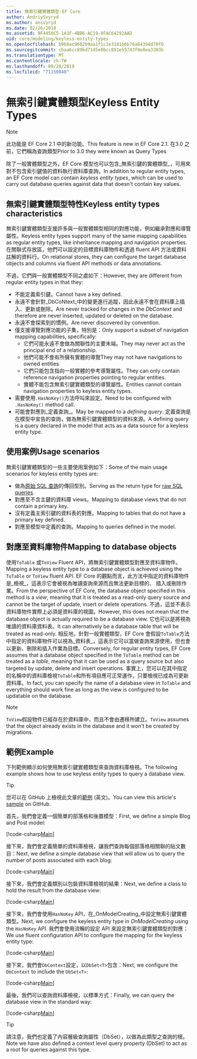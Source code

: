 ```yaml
---
title: 無索引鍵實體類型-EF Core
author: AndriySvyryd
ms.author: ansvyryd
ms.date: 02/26/2018
ms.assetid: 9F4450C5-1A3F-4BB6-AC19-9FAC64292AAD
uid: core/modeling/keyless-entity-types
ms.openlocfilehash: b968ac9602b9aa1f1c1e3181b6b76a64394d70f0
ms.sourcegitcommit: cbaa6cc89bd71d5e0bcc891e55743f0e8ea3393b
ms.translationtype: MT
ms.contentlocale: zh-TW
ms.lasthandoff: 09/20/2019
ms.locfileid: "71150840"
---
```

# <a name="keyless-entity-types"></a><span data-ttu-id="b2b09-102">無索引鍵實體類型</span><span class="sxs-lookup"><span data-stu-id="b2b09-102">Keyless Entity Types</span></span>
> [!NOTE]
> <span data-ttu-id="b2b09-103">此功能是 EF Core 2.1 中的新功能。</span><span class="sxs-lookup"><span data-stu-id="b2b09-103">This feature is new in EF Core 2.1.</span></span> <span data-ttu-id="b2b09-104">在3.0 之前，它們稱為查詢類型</span><span class="sxs-lookup"><span data-stu-id="b2b09-104">Prior to 3.0 they were known as Query Types</span></span>

<span data-ttu-id="b2b09-105">除了一般實體類型之外，EF Core 模型也可以包含_無索引鍵的實體類型_，可用來對不包含索引鍵值的資料執行資料庫查詢。</span><span class="sxs-lookup"><span data-stu-id="b2b09-105">In addition to regular entity types, an EF Core model can contain _keyless entity types_, which can be used to carry out database queries against data that doesn't contain key values.</span></span>

## <a name="keyless-entity-types-characteristics"></a><span data-ttu-id="b2b09-106">無索引鍵實體類型特性</span><span class="sxs-lookup"><span data-stu-id="b2b09-106">Keyless entity types characteristics</span></span>

<span data-ttu-id="b2b09-107">無索引鍵實體類型支援許多與一般實體類型相同的對應功能，例如繼承對應和導覽屬性。</span><span class="sxs-lookup"><span data-stu-id="b2b09-107">Keyless entity types support many of the same mapping capabilities as regular entity types, like inheritance mapping and navigation properties.</span></span> <span data-ttu-id="b2b09-108">在關聯式存放區，他們可以設定的目標資料庫物件和透過 fluent API 方法或資料註解的資料行。</span><span class="sxs-lookup"><span data-stu-id="b2b09-108">On relational stores, they can configure the target database objects and columns via fluent API methods or data annotations.</span></span>

<span data-ttu-id="b2b09-109">不過，它們與一般實體類型不同之處如下：</span><span class="sxs-lookup"><span data-stu-id="b2b09-109">However, they are different from regular entity types in that they:</span></span>

- <span data-ttu-id="b2b09-110">不能定義索引鍵。</span><span class="sxs-lookup"><span data-stu-id="b2b09-110">Cannot have a key defined.</span></span>
- <span data-ttu-id="b2b09-111">永遠不會針對_DbCoNtext_中的變更進行追蹤，因此永遠不會在資料庫上插入、更新或刪除。</span><span class="sxs-lookup"><span data-stu-id="b2b09-111">Are never tracked for changes in the _DbContext_ and therefore are never inserted, updated or deleted on the database.</span></span>
- <span data-ttu-id="b2b09-112">永遠不會探索到的慣例。</span><span class="sxs-lookup"><span data-stu-id="b2b09-112">Are never discovered by convention.</span></span>
- <span data-ttu-id="b2b09-113">僅支援導覽對應功能的子集，特別是：</span><span class="sxs-lookup"><span data-stu-id="b2b09-113">Only support a subset of navigation mapping capabilities, specifically:</span></span>
  - <span data-ttu-id="b2b09-114">它們可能永遠不會做為關聯性的主要末端。</span><span class="sxs-lookup"><span data-stu-id="b2b09-114">They may never act as the principal end of a relationship.</span></span>
  - <span data-ttu-id="b2b09-115">他們可能不會有所擁有實體的導覽</span><span class="sxs-lookup"><span data-stu-id="b2b09-115">They may not have navigations to owned entities</span></span>
  - <span data-ttu-id="b2b09-116">它們只能包含指向一般實體的參考導覽屬性。</span><span class="sxs-lookup"><span data-stu-id="b2b09-116">They can only contain reference navigation properties pointing to regular entities.</span></span>
  - <span data-ttu-id="b2b09-117">實體不能包含無索引鍵實體類型的導覽屬性。</span><span class="sxs-lookup"><span data-stu-id="b2b09-117">Entities cannot contain navigation properties to keyless entity types.</span></span>
- <span data-ttu-id="b2b09-118">需要使用`.HasNoKey()`方法呼叫來設定。</span><span class="sxs-lookup"><span data-stu-id="b2b09-118">Need to be configured with `.HasNoKey()` method call.</span></span>
- <span data-ttu-id="b2b09-119">可能會對應到_定義查詢_。</span><span class="sxs-lookup"><span data-stu-id="b2b09-119">May be mapped to a _defining query_.</span></span> <span data-ttu-id="b2b09-120">定義查詢是在模型中宣告的查詢，做為無索引鍵實體類型的資料來源。</span><span class="sxs-lookup"><span data-stu-id="b2b09-120">A defining query is a query declared in the model that acts as a data source for a keyless entity type.</span></span>

## <a name="usage-scenarios"></a><span data-ttu-id="b2b09-121">使用案例</span><span class="sxs-lookup"><span data-stu-id="b2b09-121">Usage scenarios</span></span>

<span data-ttu-id="b2b09-122">無索引鍵實體類型的一些主要使用案例如下：</span><span class="sxs-lookup"><span data-stu-id="b2b09-122">Some of the main usage scenarios for keyless entity types are:</span></span>

- <span data-ttu-id="b2b09-123">做為[原始 SQL 查詢](xref:core/querying/raw-sql)的傳回型別。</span><span class="sxs-lookup"><span data-stu-id="b2b09-123">Serving as the return type for [raw SQL queries](xref:core/querying/raw-sql).</span></span>
- <span data-ttu-id="b2b09-124">對應至不含主鍵的資料庫 views。</span><span class="sxs-lookup"><span data-stu-id="b2b09-124">Mapping to database views that do not contain a primary key.</span></span>
- <span data-ttu-id="b2b09-125">沒有定義主索引鍵的資料表的對應。</span><span class="sxs-lookup"><span data-stu-id="b2b09-125">Mapping to tables that do not have a primary key defined.</span></span>
- <span data-ttu-id="b2b09-126">對應至模型中定義的查詢。</span><span class="sxs-lookup"><span data-stu-id="b2b09-126">Mapping to queries defined in the model.</span></span>

## <a name="mapping-to-database-objects"></a><span data-ttu-id="b2b09-127">對應至資料庫物件</span><span class="sxs-lookup"><span data-stu-id="b2b09-127">Mapping to database objects</span></span>

<span data-ttu-id="b2b09-128">使用`ToTable` 或`ToView` Fluent API，將無索引鍵實體類型對應至資料庫物件。</span><span class="sxs-lookup"><span data-stu-id="b2b09-128">Mapping a keyless entity type to a database object is achieved using the `ToTable` or `ToView` fluent API.</span></span> <span data-ttu-id="b2b09-129">EF Core 的觀點而言，此方法中指定的資料庫物件是_檢視_，這表示它會被視為唯讀查詢來源而且無法更新目標的、 插入或刪除作業。</span><span class="sxs-lookup"><span data-stu-id="b2b09-129">From the perspective of EF Core, the database object specified in this method is a _view_, meaning that it is treated as a read-only query source and cannot be the target of update, insert or delete operations.</span></span> <span data-ttu-id="b2b09-130">不過，這並不表示資料庫物件實際上必須是資料庫的視圖。</span><span class="sxs-lookup"><span data-stu-id="b2b09-130">However, this does not mean that the database object is actually required to be a database view.</span></span> <span data-ttu-id="b2b09-131">它也可以是將視為唯讀的資料庫資料表。</span><span class="sxs-lookup"><span data-stu-id="b2b09-131">It can alternatively be a database table that will be treated as read-only.</span></span> <span data-ttu-id="b2b09-132">相反地，針對一般實體類型，EF Core 會假設`ToTable`方法中指定的資料庫物件可以視為_資料表_，這表示它可以當做查詢來源使用，但也會以更新、刪除和插入作業為目標。</span><span class="sxs-lookup"><span data-stu-id="b2b09-132">Conversely, for regular entity types, EF Core assumes that a database object specified in the `ToTable` method can be treated as a _table_, meaning that it can be used as a query source but also targeted by update, delete and insert operations.</span></span> <span data-ttu-id="b2b09-133">事實上，您可以在其中指定的名稱中的資料庫檢視`ToTable`和所有項目應可正常運作，只要檢視已成為可更新資料庫。</span><span class="sxs-lookup"><span data-stu-id="b2b09-133">In fact, you can specify the name of a database view in `ToTable` and everything should work fine as long as the view is configured to be updatable on the database.</span></span>

> [!NOTE]
> <span data-ttu-id="b2b09-134">`ToView`假設物件已經存在於資料庫中，而且不會由遷移所建立。</span><span class="sxs-lookup"><span data-stu-id="b2b09-134">`ToView` assumes that the object already exists in the database and it won't be created by migrations.</span></span>

## <a name="example"></a><span data-ttu-id="b2b09-135">範例</span><span class="sxs-lookup"><span data-stu-id="b2b09-135">Example</span></span>

<span data-ttu-id="b2b09-136">下列範例顯示如何使用無索引鍵實體類型來查詢資料庫檢視。</span><span class="sxs-lookup"><span data-stu-id="b2b09-136">The following example shows how to use keyless entity types to query a database view.</span></span>

> [!TIP]
> <span data-ttu-id="b2b09-137">您可以在 GitHub 上檢視此文章的[範例](https://github.com/aspnet/EntityFramework.Docs/tree/master/samples/core/QueryTypes) \(英文\)。</span><span class="sxs-lookup"><span data-stu-id="b2b09-137">You can view this article's [sample](https://github.com/aspnet/EntityFramework.Docs/tree/master/samples/core/QueryTypes) on GitHub.</span></span>

<span data-ttu-id="b2b09-138">首先，我們會定義一個簡單的部落格和後置模型：</span><span class="sxs-lookup"><span data-stu-id="b2b09-138">First, we define a simple Blog and Post model:</span></span>

[!code-csharp[Main](../../../samples/core/KeylessEntityTypes/Program.cs#Entities)]

<span data-ttu-id="b2b09-139">接下來，我們會定義簡單的資料庫檢視，讓我們查詢每個部落格相關聯的貼文數目：</span><span class="sxs-lookup"><span data-stu-id="b2b09-139">Next, we define a simple database view that will allow us to query the number of posts associated with each blog:</span></span>

[!code-csharp[Main](../../../samples/core/KeylessEntityTypes/Program.cs#View)]

<span data-ttu-id="b2b09-140">接下來，我們會定義類別以包裝資料庫檢視的結果：</span><span class="sxs-lookup"><span data-stu-id="b2b09-140">Next, we define a class to hold the result from the database view:</span></span>

[!code-csharp[Main](../../../samples/core/KeylessEntityTypes/Program.cs#KeylessEntityType)]

<span data-ttu-id="b2b09-141">接下來，我們會使用`HasNoKey` API，在_OnModelCreating_中設定無索引鍵實體類型。</span><span class="sxs-lookup"><span data-stu-id="b2b09-141">Next, we configure the keyless entity type in _OnModelCreating_ using the `HasNoKey` API.</span></span>
<span data-ttu-id="b2b09-142">我們會使用流暢的設定 API 來設定無索引鍵實體類型的對應：</span><span class="sxs-lookup"><span data-stu-id="b2b09-142">We use fluent configuration API to configure the mapping for the keyless entity type:</span></span>

[!code-csharp[Main](../../../samples/core/KeylessEntityTypes/Program.cs#Configuration)]

<span data-ttu-id="b2b09-143">接下來，我們會`DbContext`設定，以`DbSet<T>`包含：</span><span class="sxs-lookup"><span data-stu-id="b2b09-143">Next, we configure the `DbContext` to include the `DbSet<T>`:</span></span>

[!code-csharp[Main](../../../samples/core/KeylessEntityTypes/Program.cs#DbSet)]

<span data-ttu-id="b2b09-144">最後，我們可以查詢資料庫檢視，以標準方式：</span><span class="sxs-lookup"><span data-stu-id="b2b09-144">Finally, we can query the database view in the standard way:</span></span>

[!code-csharp[Main](../../../samples/core/KeylessEntityTypes/Program.cs#Query)]

> [!TIP]
> <span data-ttu-id="b2b09-145">請注意，我們也定義了內容層級查詢屬性（DbSet），以做為此類型之查詢的根。</span><span class="sxs-lookup"><span data-stu-id="b2b09-145">Note we have also defined a context level query property (DbSet) to act as a root for queries against this type.</span></span>
